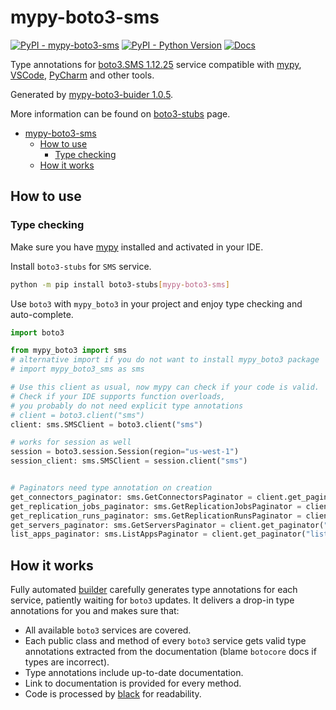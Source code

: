 # mypy-boto3-sms

[![PyPI - mypy-boto3-sms](https://img.shields.io/pypi/v/mypy-boto3-sms.svg?color=blue)](https://pypi.org/project/mypy-boto3-sms)
[![PyPI - Python Version](https://img.shields.io/pypi/pyversions/mypy-boto3-sms.svg?color=blue)](https://pypi.org/project/mypy-boto3-sms)
[![Docs](https://img.shields.io/readthedocs/mypy-boto3-builder.svg?color=blue)](https://mypy-boto3-builder.readthedocs.io/)

Type annotations for
[boto3.SMS 1.12.25](https://boto3.amazonaws.com/v1/documentation/api/1.12.25/reference/services/sms.html#SMS) service
compatible with [mypy](https://github.com/python/mypy), [VSCode](https://code.visualstudio.com/),
[PyCharm](https://www.jetbrains.com/pycharm/) and other tools.

Generated by [mypy-boto3-buider 1.0.5](https://github.com/vemel/mypy_boto3_builder).

More information can be found on [boto3-stubs](https://pypi.org/project/boto3-stubs/) page.

- [mypy-boto3-sms](#mypy-boto3-sms)
  - [How to use](#how-to-use)
    - [Type checking](#type-checking)
  - [How it works](#how-it-works)

## How to use

### Type checking

Make sure you have [mypy](https://github.com/python/mypy) installed and activated in your IDE.

Install `boto3-stubs` for `SMS` service.

```bash
python -m pip install boto3-stubs[mypy-boto3-sms]
```

Use `boto3` with `mypy_boto3` in your project and enjoy type checking and auto-complete.

```python
import boto3

from mypy_boto3 import sms
# alternative import if you do not want to install mypy_boto3 package
# import mypy_boto3_sms as sms

# Use this client as usual, now mypy can check if your code is valid.
# Check if your IDE supports function overloads,
# you probably do not need explicit type annotations
# client = boto3.client("sms")
client: sms.SMSClient = boto3.client("sms")

# works for session as well
session = boto3.session.Session(region="us-west-1")
session_client: sms.SMSClient = session.client("sms")


# Paginators need type annotation on creation
get_connectors_paginator: sms.GetConnectorsPaginator = client.get_paginator("get_connectors")
get_replication_jobs_paginator: sms.GetReplicationJobsPaginator = client.get_paginator("get_replication_jobs")
get_replication_runs_paginator: sms.GetReplicationRunsPaginator = client.get_paginator("get_replication_runs")
get_servers_paginator: sms.GetServersPaginator = client.get_paginator("get_servers")
list_apps_paginator: sms.ListAppsPaginator = client.get_paginator("list_apps")
```

## How it works

Fully automated [builder](https://github.com/vemel/mypy_boto3_builder) carefully generates
type annotations for each service, patiently waiting for `boto3` updates. It delivers
a drop-in type annotations for you and makes sure that:

- All available `boto3` services are covered.
- Each public class and method of every `boto3` service gets valid type annotations
  extracted from the documentation (blame `botocore` docs if types are incorrect).
- Type annotations include up-to-date documentation.
- Link to documentation is provided for every method.
- Code is processed by [black](https://github.com/psf/black) for readability.